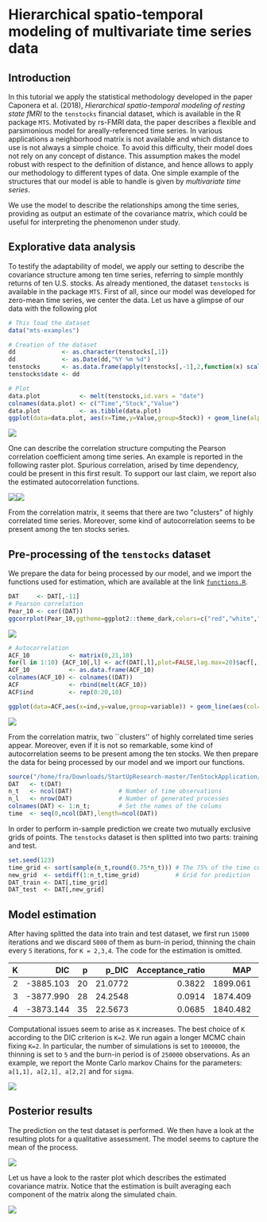 # Hierarchical spatio-temporal modeling of multivariate time series data


## Introduction

In this tutorial we apply the statistical methodology developed in the paper Caponera et al. (2018), _Hierarchical spatio-temporal modeling of resting state fMRI_ to the `tenstocks` financial dataset, which is available in the R package `MTS`. 
Motivated by rs-FMRI data, the paper describes a flexible and parsimonious model for areally-referenced time series. In various applications a neighborhood matrix is not available and which distance to use is not always a simple choice. To avoid this difficulty, their model does not rely on any concept of distance. This assumption makes the model robust with respect to the definition of distance, and hence allows to apply our methodology to different types of data. One simple example of the  structures that our model is able to handle is given by _multivariate time series_.

We use the model to describe the relationships among the time series, providing as output an estimate of the covariance matrix, which could be useful for interpreting the phenomenon under study.

## Explorative data analysis

To testify the adaptability of model, we apply our setting to describe the covariance structure among ten time series, referring to simple monthly returns of ten U.S. stocks. As already mentioned,  the dataset `tenstocks` is available in the package `MTS`. First of all, since our model was developed for zero-mean time series, we center the data. Let us have a glimpse of our data with the following plot

```r
# This load the dataset
data("mts-examples")

# Creation of the dataset
dd             <- as.character(tenstocks[,1])
dd             <- as.Date(dd,"%Y %m %d")
tenstocks      <- as.data.frame(apply(tenstocks[,-1],2,function(x) scale(x, center = T, scale = F)))
tenstocks$date <- dd

# Plot
data.plot           <- melt(tenstocks,id.vars = "date")
colnames(data.plot) <- c("Time","Stock","Value")
data.plot           <- as.tibble(data.plot)
ggplot(data=data.plot, aes(x=Time,y=Value,group=Stock)) + geom_line(alpha=0.60,aes(col=Stock)) + theme_bw() + xlab("Time") + ylab("Value") +ggtitle("Centered monthly simple returns of ten U.S. stocks")
```

![](tenStock_files/figure-html/unnamed-chunk-2-1.png)<!-- -->

One can describe the correlation structure computing the Pearson correlation coefficient among time series. An example is reported in the following raster plot.  Spurious correlation, arised by time dependency, could be present in this first result.  To support our last claim, we report also the estimated autocorrelation functions. 

![](tenStock_files/figure-html/unnamed-chunk-3-1.png)<!-- -->![](tenStock_files/figure-html/unnamed-chunk-3-2.png)<!-- -->

From the correlation matrix, it seems that there are two "clusters" of highly correlated time series. Moreover, some kind of autocorrelation seems to be present among the ten stocks series. 

## Pre-processing of the `tenstocks` dataset

We prepare the data for being processed by our model, and we import the functions used for estimation, which are available at the link [`functions.R`](https://github.com/tommasorigon/StartUpResearch/blob/master/functions.R).
```r
DAT     <- DAT[,-11]
# Pearson correlation
Pear_10 <- cor((DAT))
ggcorrplot(Pear_10,ggtheme=ggplot2::theme_dark,colors=c("red","white","blue"),legend.title="Correlation") +ggtitle("Pearson correlation index among monthly simple returns of ten U.S. stocks")
```

![](tenStock_files/figure-html/unnamed-chunk-3-1.png)<!-- -->

```r
# Autocorrelation
ACF_10           <- matrix(0,21,10)
for(l in 1:10) {ACF_10[,l] <- acf(DAT[,l],plot=FALSE,lag.max=20)$acf[,,1]}
ACF_10           <- as.data.frame(ACF_10)
colnames(ACF_10) <- colnames((DAT))
ACF              <- rbind(melt(ACF_10))
ACF$ind          <- rep(0:20,10)

ggplot(data=ACF,aes(x=ind,y=value,group=variable)) + geom_line(aes(col=variable), alpha=.8,size=0.5) + geom_point(aes(col=variable),size=0.4)+ geom_hline(yintercept=0) + ylab("Autocorrelation") + xlab("Lag") + theme_bw()  + scale_x_continuous(breaks = round(seq(0, 19, by = 1))) + geom_hline(yintercept =qnorm(c(0.025, 0.975))/sqrt(nrow(DAT)),col=2)+ggtitle("Autocorrelation Plot, Maximum lag set to 20")
```

![](tenStock_files/figure-html/unnamed-chunk-3-2.png)<!-- -->

From the correlation matrix, two ``clusters'' of highly correlated time series appear. Moreover, even if it is not so remarkable, some kind of autocorrelation seems to be present among the ten stocks. We then prepare the data for being processed by our model and we import our functions. 

```r
source("/home/fra/Downloads/StartUpResearch-master/TenStockApplication/functions.R")
DAT   <- t(DAT)
n_t   <- ncol(DAT)             # Number of time observations
n_l   <- nrow(DAT)             # Number of generated processes
colnames(DAT) <- 1:n_t;        # Set the names of the colums
time  <- seq(0,ncol(DAT),length=ncol(DAT))
```

In order to perform in-sample prediction we create two mutually exclusive grids of points. The `tenstocks` dataset is then splitted into two parts: training and test.

```r
set.seed(123)
time_grid <- sort(sample(n_t,round(0.75*n_t))) # The 75% of the time columns are used.
new_grid  <- setdiff(1:n_t,time_grid)          # Grid for prediction
DAT_train <- DAT[,time_grid]
DAT_test  <- DAT[,new_grid]
```

## Model estimation

After having splitted the data into train and test dataset, we first run `15000` iterations and we discard `5000` of them as burn-in period, thinning the chain every `5` iterations, for `K = 2,3,4`. The code for the estimation is omitted.


|  K|         DIC|    p|     p_DIC|  Acceptance_ratio|        MAP|  RMSE_train|  RMSE_test|
|--:|-----------:|----:|---------:|-----------------:|----------:|-----------:|----------:|
|  2|   -3885.103|   20|   21.0772|            0.3822|   1899.061|      0.0610|     0.1246|
|  3|   -3877.990|   28|   24.2548|            0.0914|   1874.409|      0.0595|     0.1250|
|  4|   -3873.144|   35|   22.5673|            0.0685|   1840.482|      0.0533|     0.1279|

Computational issues seem to arise as `K` increases. The best choice of `K` according to the DIC criterion is `K=2`. We run again a longer MCMC chain fixing `K=2`. In particular, the number of simulations is set to `1000000`, the thinning is set to `5` and the burn-in period is of `250000` observations. As an example, we report the Monte Carlo markov Chains for the parameters: `a[1,1], a[2,1], a[2,2]` and for `sigma`.

![](tenStock_files/figure-html/unnamed-chunk-9-1.png)<!-- -->

## Posterior results

The prediction on the test dataset is performed. We then have a look at the resulting plots for a qualitative assessment. The model seems to capture the mean of the process.

![](tenStock_files/figure-html/unnamed-chunk-10-1.png)<!-- -->

Let us have a look to the raster plot which describes the estimated covariance matrix. Notice that the estimation is built averaging each component of the matrix along the simulated chain.

![](tenStock_files/figure-html/unnamed-chunk-11-1.png)<!-- -->
